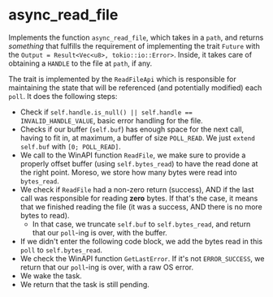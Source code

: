 # async_read_file
Implements the function `async_read_file`, which takes in a `path`, and returns *something* that fulfills the requirement of implementing the trait `Future` with the `Output = Result<Vec<u8>, tokio::io::Error>`. Inside, it takes care of obtaining a `HANDLE` to the file at `path`, if any.

The trait is implemented by the `ReadFileApi` which is responsible for maintaining the state that will be referenced (and potentially modified) each `poll`. It does the following steps:

- Check if `self.handle.is_null() || self.handle == INVALID_HANDLE_VALUE`, basic error handling for the file.
- Checks if our buffer (`self.buf`) has enough space for the next call, having to fit in, at maximum, a buffer of size `POLL_READ`. We just `extend` `self.buf` with `[0; POLL_READ]`.
- We call to the WinAPI function `ReadFile`, we make sure to provide a properly offset buffer (using `self.bytes_read`) to have the read  done at the right point. Moreso, we store how many bytes were read into `bytes_read`.
- We check if `ReadFile` had a non-zero return (success), AND if the last call was responsible for reading **zero** bytes. If that's the case, it means that we finished reading the file (it was a success, AND there is no more bytes to read).
  - In that case, we truncate `self.buf` to `self.bytes_read`, and return that our `poll`-ing is over, with the buffer.
- If we didn't enter the following code block, we add the bytes read in this `poll` to `self.bytes_read`.
- We check the WinAPI function `GetLastError`. If it's not `ERROR_SUCCESS`, we return that our `poll`-ing is over, with a raw OS error.
- We wake the task.
- We return that the task is still pending. 
